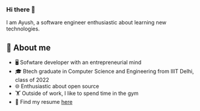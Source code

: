 ### Hi there 👋

I am Ayush, a software engineer enthusiastic about learning new technologies. 

## :book: About me
- 🖥 Sofwtare developer with an entrepreneurial mind
- 🎓 Btech graduate in Computer Science and Engineering from IIIT Delhi, class of 2022
- 🌐 Enthusiastic about open source 
- 🏋 Outside of work, I like to spend time in the gym
- 📒 Find my resume [here](https://raw.githubusercontent.com/ayushns9/ayushns9/master/Ayush_Resume.pdf)
